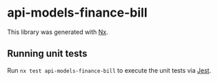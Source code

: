 # api-models-finance-bill

This library was generated with [Nx](https://nx.dev).

## Running unit tests

Run `nx test api-models-finance-bill` to execute the unit tests via [Jest](https://jestjs.io).
